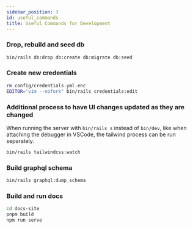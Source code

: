 ```yaml
---
sidebar_position: 3
id: useful_commands
title: Useful Commands for Development
---
```


### Drop, rebuild and seed db

``` bash
bin/rails db:drop db:create db:migrate db:seed
```

### Create new credentials

``` bash
rm config/credentials.yml.enc
EDITOR="vim --nofork" bin/rails credentials:edit
```

### Additional process to have UI changes updated as they are changed

When running the server with `bin/rails s` instead of `bin/dev`, like when attaching the debugger in VSCode, the tailwind process can be run separately.

``` bash
bin/rails tailwindcss:watch
```

### Build graphql schema

``` bash
bin/rails graphql:dump_schema
```

### Build and run docs

```bash
cd docs-site
pnpm build
npm run serve
```
